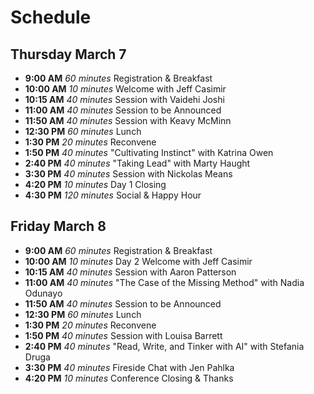 # Schedule

## Thursday March 7

- **9:00 AM** _60 minutes_ Registration & Breakfast
- **10:00 AM** _10 minutes_ Welcome with Jeff Casimir
- **10:15 AM** _40 minutes_ Session with Vaidehi Joshi
- **11:00 AM** _40 minutes_ Session to be Announced
- **11:50 AM** _40 minutes_ Session with Keavy McMinn
- **12:30 PM** _60 minutes_ Lunch
- **1:30 PM** _20 minutes_ Reconvene
- **1:50 PM** _40 minutes_ "Cultivating Instinct" with Katrina Owen
- **2:40 PM** _40 minutes_ "Taking Lead" with Marty Haught
- **3:30 PM** _40 minutes_ Session with Nickolas Means
- **4:20 PM** _10 minutes_ Day 1 Closing
- **4:30 PM** _120 minutes_ Social & Happy Hour

## Friday March 8

- **9:00 AM** _60 minutes_ Registration & Breakfast
- **10:00 AM** _10 minutes_ Day 2 Welcome with Jeff Casimir
- **10:15 AM** _40 minutes_ Session with Aaron Patterson
- **11:00 AM** _40 minutes_ "The Case of the Missing Method" with Nadia Odunayo
- **11:50 AM** _40 minutes_ Session to be Announced
- **12:30 PM** _60 minutes_ Lunch
- **1:30 PM** _20 minutes_ Reconvene
- **1:50 PM** _40 minutes_ Session with Louisa Barrett
- **2:40 PM** _40 minutes_ "Read, Write, and Tinker with AI" with Stefania Druga
- **3:30 PM** _40 minutes_ Fireside Chat with Jen Pahlka
- **4:20 PM** _10 minutes_ Conference Closing & Thanks
